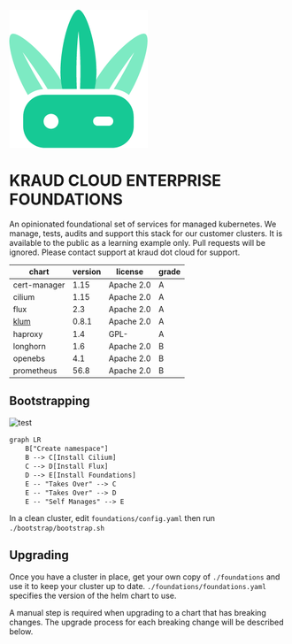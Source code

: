 ![logo](./logo250.png)

KRAUD CLOUD ENTERPRISE FOUNDATIONS
==================================

An opinionated foundational set of services for managed kubernetes.
We manage, tests, audits and support this stack for our customer clusters.
It is available to the public as a learning example only.
Pull requests will be ignored.
Please contact support at kraud dot cloud for support.

| chart                                  | version | license    | grade |
| -------------------------------------- | ------- | ---------- | ----- |
| cert-manager                           | 1.15    | Apache 2.0 | A     |
| cilium                                 | 1.15    | Apache 2.0 | A     |
| flux                                   | 2.3     | Apache 2.0 | A     |
| [klum](https://github.com/jadolg/klum) | 0.8.1   | Apache 2.0 | A     |
| haproxy                                | 1.4     | GPL-       | A     |
| longhorn                               | 1.6     | Apache 2.0 | B     |
| openebs                                | 4.1     | Apache 2.0 | B     |
| prometheus                             | 56.8    | Apache 2.0 | B     |

## Bootstrapping

![test](https://github.com/kraudcloud/foundations/actions/workflows/test-bootstrap.yaml/badge.svg)

```mermaid
graph LR
    B["Create namespace"]
    B --> C[Install Cilium]
    C --> D[Install Flux]
    D --> E[Install Foundations]
    E -- "Takes Over" --> C
    E -- "Takes Over" --> D
    E -- "Self Manages" --> E
```

In a clean cluster, edit `foundations/config.yaml` then run `./bootstrap/bootstrap.sh`

## Upgrading

Once you have a cluster in place, get your own copy of `./foundations` and use it to keep your cluster up to date. `./foundations/foundations.yaml` specifies the version of the helm chart to use.

A manual step is required when upgrading to a chart that has breaking changes. The upgrade process for each breaking change will be described below.
